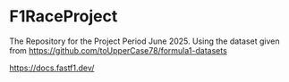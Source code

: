 # F1RaceProject
The Repository for the Project Period June 2025.
Using the dataset given from https://github.com/toUpperCase78/formula1-datasets


https://docs.fastf1.dev/
